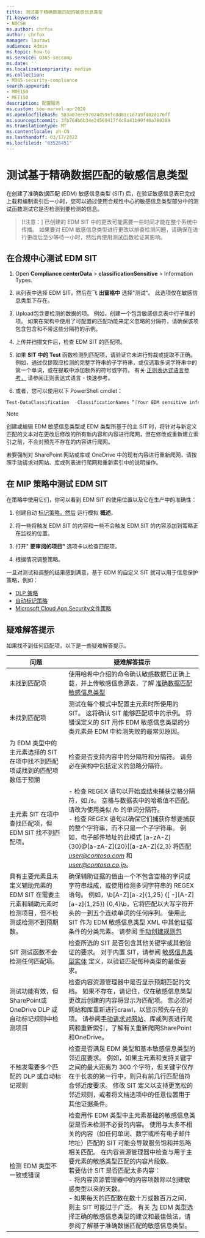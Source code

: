 ```yaml
---
title: 测试基于精确数据匹配的敏感信息类型
f1.keywords:
- NOCSH
ms.author: chrfox
author: chrfox
manager: laurawi
audience: Admin
ms.topic: how-to
ms.service: O365-seccomp
ms.date: ''
ms.localizationpriority: medium
ms.collection:
- M365-security-compliance
search.appverid:
- MOE150
- MET150
description: 配置服务
ms.custom: seo-marvel-apr2020
ms.openlocfilehash: 583a07eee97024d59efc8d81c1d7a9fd02d176ff
ms.sourcegitcommit: 3fb76db6b34e24569417f4c8a41b99f46a780389
ms.translationtype: MT
ms.contentlocale: zh-CN
ms.lasthandoff: 03/17/2022
ms.locfileid: "63526451"
---
```

# <a name="test-an-exact-data-match-sensitive-information-type"></a>测试基于精确数据匹配的敏感信息类型

在创建了准确数据匹配 (EDM) 敏感信息类型 (SIT) 后，在验证敏感信息表已完成上载和编制索引后一小时，您可以通过使用合规性中心的敏感信息类型部分中的测试函数测试它是否检测到要检测的信息。
 
>[!注意：] 已创建的 EDM SIT 中的更改可能需要一些时间才能在整个系统中传播。 如果要对 EDM 敏感信息类型进行更改以排查检测问题，请确保在进行更改后至少等待一小时，然后再使用测试函数验证其影响。

## <a name="test-your-edm-sit-in-the-compliance-center"></a>在合规中心测试 EDM SIT

1. Open **Compliance centerData** >  **classificationSensitive** >  Information Types.

2. 从列表中选择 EDM SIT，然后在飞 **出窗格中** 选择"测试"。 此选项仅在敏感信息类型下存在。
 
3. Upload包含要检测的数据的项。 例如，创建一个包含敏感信息表中行子集的项。 如果在架构中使用了可配置的匹配功能来定义忽略的分隔符，请确保该项包含包含和不带这些分隔符的示例。

4. 上传并扫描文件后，检查 EDM SIT 的匹配项。

5. 如果 **SIT 中的 Test** 函数检测到匹配项，请验证它未进行剪裁或提取不正确。 例如，通过仅提取应检测的完整字符串的子字符串，或仅选取多词字符串中的第一个单词，或在提取中添加额外的符号或字符。 有关 [正则表达式语言参考，](/dotnet/standard/base-types/regular-expression-language-quick-reference) 请参阅正则表达式语言 - 快速参考。 

5. 或者，您可以使用以下 PowerShell cmdlet：

```powershell
Test-DataClassification  -ClassificationNames “[Your EDM sensitive info type]” -TexttoClassify “[your own text to scan for matches]” 
```

> [!NOTE]
 创建或编辑 EDM 敏感信息类型或 EDM 类型所基于的主 SIT 时，将针对与新定义匹配的文本对在更改后修改的所有新内容和内容进行爬网，但在修改或重新建立索引之前，不会对预先不存在的内容进行爬网。 

若要强制对 SharePoint 网站或库或 OneDrive 中的现有内容进行重新爬网，请按照手动请求对网站、库或列表进行爬网和重新[](/sharepoint/crawl-site-content)索引中的说明操作。

## <a name="test-your-edm-sit-in-mip-policies"></a>在 MIP 策略中测试 EDM SIT

在策略中使用它们，你可以看到 EDM SIT 的使用位置以及它在生产中的准确性：

1. 创建自动 [标记策略，然后](apply-sensitivity-label-automatically.md#how-to-configure-auto-labeling-policies-for-sharepoint-onedrive-and-exchange) 运行模拟 **概述**。

1. 将一些将触发 EDM SIT 的内容和一些不会触发 EDM SIT 的内容添加到策略正在监视的位置。

1. 打开" **要审阅的项目"** 选项卡以检查匹配项。

1. 根据情况调整策略。 

一旦对测试和调整的结果感到满意，基于 EDM 的自定义 SIT 就可以用于信息保护策略，例如：

- [DLP 策略](create-test-tune-dlp-policy.md#create-test-and-tune-a-dlp-policy)
- [自动标记策略](apply-sensitivity-label-automatically.md#how-to-configure-auto-labeling-for-office-apps)
- [Microsoft Cloud App Security文件策略](/cloud-app-security/data-protection-policies)

## <a name="troubleshooting-tips"></a>疑难解答提示

如果找不到任何匹配项，以下是一些疑难解答提示。


|问题  |疑难解答提示  |
|---------|---------|
|未找到匹配项     |  使用哈希中介绍的命令确认敏感数据已正确上载，并上传敏感信息源表，了解 [准确数据匹配敏感信息类型](sit-get-started-exact-data-match-hash-upload.md#hash-and-upload-the-sensitive-information-source-table-for-exact-data-match-sensitive-information-types)|
|未找到匹配项   | 测试在每个模式中配置主元素时所使用的 SIT。 这将确认 SIT 能够匹配项中的示例。 将错误定义的 SIT 用作 EDM 敏感信息类型的分类元素是 EDM 中检测失败的最常见原因。         |
|为 EDM 类型中的主元素选择的 SIT 在项中找不到匹配项或找到的匹配项数低于预期    |  检查是否支持内容中的分隔符和分隔符。 请务必在架构中包括定义的忽略分隔符。       |
|主元素 SIT 在项中查找匹配项，但 EDM SIT 找不到匹配项。     | - 检查 REGEX 语句以开始或结束捕获空格分隔符，如 /s。 空格与数据表中的哈希值不匹配。 请改为使用类似 /b 的单词分隔符。 </br> - 检查 REGEX 语句以确保它们捕获你想要捕获的整个字符串，而不只是一个子字符串。 例如，电子邮件地址的此模式 [a-zA-Z]{30}@[a-zA-Z]{20}[[a-zA-Z]{2,3} 将匹配 *user@contoso.com* 和 *user@contoso.co.jp*。  |
|具有主要元素且未定义辅助元素的 EDM SIT 在需要主元素和辅助元素时检测项目，但不检测或检测不到预期数。  | 确保辅助证据的值由一个不包含空格的字词或字符串组成，或使用检测多词字符串的 REGEX 语句。 例如，\b[A-Z][a-z]{1,25} ([ -][A-Z][a-z]{1,25}) {0,4}\b，它将匹配以大写字符开头的一到五个连续单词的任何序列。 使用此 SIT 作为 EDM 敏感信息类型 XML 中其他证据条件的分类元素。 请参阅 [手动创建规则包](sit-get-started-exact-data-match-create-rule-package.md#create-a-rule-package-manually)|
|SIT 测试函数不会检测任何匹配项。   | 检查所选的 SIT 是否包含其他关键字或其他验证的要求。 对于内置 SIT，请参阅 [敏感信息类型实体](sensitive-information-type-entity-definitions.md#sensitive-information-type-entity-definitions) 定义，以验证匹配每种类型的最低要求。        |
|测试功能有效，但SharePoint或OneDrive DLP 或自动标记规则中检测项目     | 检查内容资源管理器中是否显示预期匹配的文档。 如果不存在，请记住，仅在敏感信息类型更改后创建的内容将显示为匹配项。 您必须对网站和库重新进行crawl，以显示预先存在的项。 请参阅[手动请求对网站](/sharepoint/crawl-site-content)、库或列表进行爬网和重新索引，了解有关重新爬网SharePoint和OneDrive。        |
|不触发需要多个匹配的 DLP 或自动标记规则     |检查是否满足 EDM 类型和基本敏感信息类型的邻近度要求。 例如，如果主元素和支持关键字之间的最大距离为 300 个字符，但关键字仅存在于长表的第一行中，则只有前几行匹配值符合邻近度要求。 修改 SIT 定义以支持更宽松的邻近规则，或者将文档选项中的任意位置用于其他证据条件。         |
|检测 EDM 类型不一致或错误     |检查用作 EDM 类型中主元素基础的敏感信息类型是否未检测不必要的内容。 使用与太多不相关的内容（如任何单词、数字或所有电子邮件地址）匹配的 SIT 可能会导致服务饱和并忽略相关匹配。 在内容资源管理器中检查与用于主要元素的敏感类型匹配的内容片段数。 </br> 若要估计 SIT 是否匹配太多内容： </br> - 将内容资源管理器中的内容项数除以创建敏感类型以来的天数。 </br> - 如果每天的匹配数在数十万或数百万之间，则主 SIT 可能过于广泛。 有关 [为](sit-learn-about-exact-data-match-based-sits.md#learn-about-exact-data-match-based-sensitive-information-types) EDM 类型选择正确的敏感信息类型的建议和最佳做法，请参阅了解基于准确数据匹配的敏感信息类型。         |